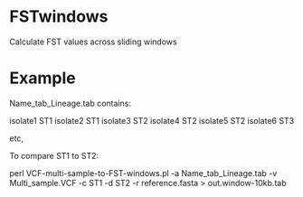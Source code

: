 # FSTwindows
Calculate FST values across sliding windows

# Example

Name_tab_Lineage.tab contains:

isolate1	ST1
isolate2	ST1
isolate3	ST2
isolate4	ST2
isolate5	ST2
isolate6	ST3

etc,

To compare ST1 to ST2:

perl VCF-multi-sample-to-FST-windows.pl -a Name_tab_Lineage.tab -v Multi_sample.VCF -c ST1 -d ST2 -r reference.fasta > out.window-10kb.tab
